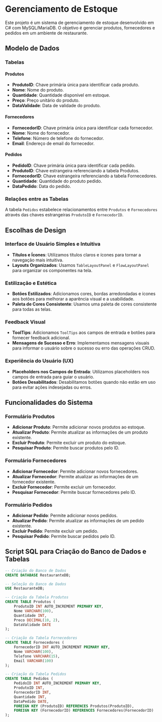 # Gerenciamento de Estoque

Este projeto é um sistema de gerenciamento de estoque desenvolvido em C# com MySQL/MariaDB. O objetivo é gerenciar produtos, fornecedores e pedidos em um ambiente de restaurante.

## Modelo de Dados

### Tabelas

#### Produtos
- **ProdutoID**: Chave primária única para identificar cada produto.
- **Nome**: Nome do produto.
- **Quantidade**: Quantidade disponível em estoque.
- **Preço**: Preço unitário do produto.
- **DataValidade**: Data de validade do produto.

#### Fornecedores
- **FornecedorID**: Chave primária única para identificar cada fornecedor.
- **Nome**: Nome do fornecedor.
- **Telefone**: Número de telefone do fornecedor.
- **Email**: Endereço de email do fornecedor.

#### Pedidos
- **PedidoID**: Chave primária única para identificar cada pedido.
- **ProdutoID**: Chave estrangeira referenciando a tabela Produtos.
- **FornecedorID**: Chave estrangeira referenciando a tabela Fornecedores.
- **Quantidade**: Quantidade do produto pedido.
- **DataPedido**: Data do pedido.

### Relações entre as Tabelas
A tabela `Pedidos` estabelece relacionamentos entre `Produtos` e `Fornecedores` através das chaves estrangeiras `ProdutoID` e `FornecedorID`.

## Escolhas de Design

### Interface de Usuário Simples e Intuitiva
- **Títulos e Ícones**: Utilizamos títulos claros e ícones para tornar a navegação mais intuitiva.
- **Layouts Organizados**: Usamos `TableLayoutPanel` e `FlowLayoutPanel` para organizar os componentes na tela.

### Estilização e Estética
- **Botões Estilizados**: Adicionamos cores, bordas arredondadas e ícones aos botões para melhorar a aparência visual e a usabilidade.
- **Paleta de Cores Consistente**: Usamos uma paleta de cores consistente para todas as telas.

### Feedback Visual
- **ToolTips**: Adicionamos `ToolTips` aos campos de entrada e botões para fornecer feedback adicional.
- **Mensagens de Sucesso e Erro**: Implementamos mensagens visuais para informar o usuário sobre o sucesso ou erro das operações CRUD.

### Experiência do Usuário (UX)
- **Placeholders nos Campos de Entrada**: Utilizamos placeholders nos campos de entrada para guiar o usuário.
- **Botões Desabilitados**: Desabilitamos botões quando não estão em uso para evitar ações indesejadas ou erros.

## Funcionalidades do Sistema

### Formulário Produtos
- **Adicionar Produto**: Permite adicionar novos produtos ao estoque.
- **Atualizar Produto**: Permite atualizar as informações de um produto existente.
- **Excluir Produto**: Permite excluir um produto do estoque.
- **Pesquisar Produto**: Permite buscar produtos pelo ID.

### Formulário Fornecedores
- **Adicionar Fornecedor**: Permite adicionar novos fornecedores.
- **Atualizar Fornecedor**: Permite atualizar as informações de um fornecedor existente.
- **Excluir Fornecedor**: Permite excluir um fornecedor.
- **Pesquisar Fornecedor**: Permite buscar fornecedores pelo ID.

### Formulário Pedidos
- **Adicionar Pedido**: Permite adicionar novos pedidos.
- **Atualizar Pedido**: Permite atualizar as informações de um pedido existente.
- **Excluir Pedido**: Permite excluir um pedido.
- **Pesquisar Pedido**: Permite buscar pedidos pelo ID.

## Script SQL para Criação do Banco de Dados e Tabelas

```sql
-- Criação do Banco de Dados
CREATE DATABASE RestauranteDB;

-- Seleção do Banco de Dados
USE RestauranteDB;

-- Criação da Tabela Produtos
CREATE TABLE Produtos (
    ProdutoID INT AUTO_INCREMENT PRIMARY KEY,
    Nome VARCHAR(100),
    Quantidade INT,
    Preco DECIMAL(10, 2),
    DataValidade DATE
);

-- Criação da Tabela Fornecedores
CREATE TABLE Fornecedores (
    FornecedorID INT AUTO_INCREMENT PRIMARY KEY,
    Nome VARCHAR(100),
    Telefone VARCHAR(15),
    Email VARCHAR(100)
);

-- Criação da Tabela Pedidos
CREATE TABLE Pedidos (
    PedidoID INT AUTO_INCREMENT PRIMARY KEY,
    ProdutoID INT,
    FornecedorID INT,
    Quantidade INT,
    DataPedido DATE,
    FOREIGN KEY (ProdutoID) REFERENCES Produtos(ProdutoID),
    FOREIGN KEY (FornecedorID) REFERENCES Fornecedores(FornecedorID)
);
